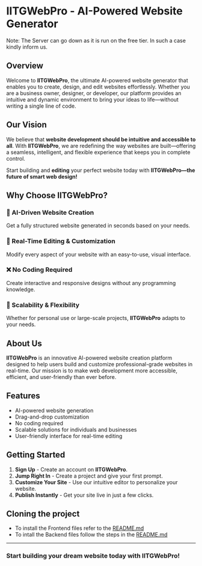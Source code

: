 # IITGWebPro - AI-Powered Website Generator

Note: The Server can go down as it is run on the free tier. In such a case kindly inform us.

## Overview

Welcome to **IITGWebPro**, the ultimate AI-powered website generator that enables you to create, design, and edit websites effortlessly. Whether you are a business owner, designer, or developer, our platform provides an intuitive and dynamic environment to bring your ideas to life—without writing a single line of code.

## Our Vision

We believe that **website development should be intuitive and accessible to all**. With **IITGWebPro**, we are redefining the way websites are built—offering a seamless, intelligent, and flexible experience that keeps you in complete control.

Start building and **editing** your perfect website today with **IITGWebPro—the future of smart web design!**

## Why Choose IITGWebPro?

### 🚀 AI-Driven Website Creation

Get a fully structured website generated in seconds based on your needs.

### 🎨 Real-Time Editing & Customization

Modify every aspect of your website with an easy-to-use, visual interface.

### ❌ No Coding Required

Create interactive and responsive designs without any programming knowledge.

### 🔄 Scalability & Flexibility

Whether for personal use or large-scale projects, **IITGWebPro** adapts to your needs.

## About Us

**IITGWebPro** is an innovative AI-powered website creation platform designed to help users build and customize professional-grade websites in real-time. Our mission is to make web development more accessible, efficient, and user-friendly than ever before.

## Features

- AI-powered website generation
- Drag-and-drop customization
- No coding required
- Scalable solutions for individuals and businesses
- User-friendly interface for real-time editing

## Getting Started

1. **Sign Up** - Create an account on **IITGWebPro**.
2. **Jump Right In** - Create a project and give your first prompt.
3. **Customize Your Site** - Use our intuitive editor to personalize your website.
4. **Publish Instantly** - Get your site live in just a few clicks.

## Cloning the project

- To install the Frontend files refer to the [README.md](frontend/README.md)
- To intall the Backend files follow the steps in the [README.md](backend/README.md)

---

### Start building your dream website today with **IITGWebPro**!

